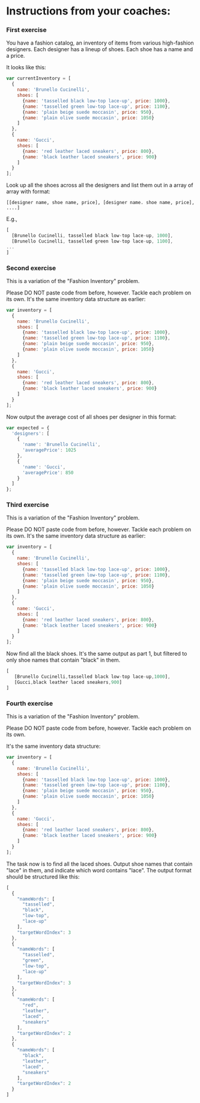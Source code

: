 # Instructions from your coaches:

### First exercise

You have a fashion catalog, an inventory of items from various high-fashion designers. Each designer has a lineup of shoes. Each shoe has a name and a price.

It looks like this:

``` javascript
var currentInventory = [
  {
    name: 'Brunello Cucinelli',
    shoes: [
      {name: 'tasselled black low-top lace-up', price: 1000},
      {name: 'tasselled green low-top lace-up', price: 1100},
      {name: 'plain beige suede moccasin', price: 950},
      {name: 'plain olive suede moccasin', price: 1050}
    ]
  },
  {
    name: 'Gucci',
    shoes: [
      {name: 'red leather laced sneakers', price: 800},
      {name: 'black leather laced sneakers', price: 900}
    ]
  }
];
```


Look up all the shoes across all the designers and list them out in a array of array with format:

```
[[designer name, shoe name, price], [designer name. shoe name, price], ....]
```
E.g.,
```javascript
[
  [Brunello Cucinelli, tasselled black low-top lace-up, 1000],
  [Brunello Cucinelli, tasselled green low-top lace-up, 1100],
...
]
```

### Second exercise

This is a variation of the "Fashion Inventory" problem.

Please DO NOT paste code from before, however. Tackle each problem on its own. It's the same inventory data structure as earlier:

```javascript
var inventory = [
  {
    name: 'Brunello Cucinelli',
    shoes: [
      {name: 'tasselled black low-top lace-up', price: 1000},
      {name: 'tasselled green low-top lace-up', price: 1100},
      {name: 'plain beige suede moccasin', price: 950},
      {name: 'plain olive suede moccasin', price: 1050}
    ]
  },
  {
    name: 'Gucci',
    shoes: [
      {name: 'red leather laced sneakers', price: 800},
      {name: 'black leather laced sneakers', price: 900}
    ]
  }
];
```

Now output the average cost of all shoes per designer in this format:

```javascript
var expected = {
  'designers': [
    {
      'name': 'Brunello Cucinelli',
      'averagePrice': 1025
    },
    {
      'name': 'Gucci',
      'averagePrice': 850
    }
  ]
};
```

### Third exercise

This is a variation of the "Fashion Inventory" problem.

Please DO NOT paste code from before, however. Tackle each problem on its own.
It's the same inventory data structure as earlier:

```javascript
var inventory = [
  {
    name: 'Brunello Cucinelli',
    shoes: [
      {name: 'tasselled black low-top lace-up', price: 1000},
      {name: 'tasselled green low-top lace-up', price: 1100},
      {name: 'plain beige suede moccasin', price: 950},
      {name: 'plain olive suede moccasin', price: 1050}
    ]
  },
  {
    name: 'Gucci',
    shoes: [
      {name: 'red leather laced sneakers', price: 800},
      {name: 'black leather laced sneakers', price: 900}
    ]
  }
];
```

Now find all the black shoes. It's the same output as part 1, but filtered to only shoe names that contain "black" in them.

```javascript
[
   [Brunello Cucinelli,tasselled black low-top lace-up,1000],
   [Gucci,black leather laced sneakers,900]
]
```

### Fourth exercise

This is a variation of the "Fashion Inventory" problem.

Please DO NOT paste code from before, however. Tackle each problem on its own.

It's the same inventory data structure:

```javascript
var inventory = [
  {
    name: 'Brunello Cucinelli',
    shoes: [
      {name: 'tasselled black low-top lace-up', price: 1000},
      {name: 'tasselled green low-top lace-up', price: 1100},
      {name: 'plain beige suede moccasin', price: 950},
      {name: 'plain olive suede moccasin', price: 1050}
    ]
  },
  {
    name: 'Gucci',
    shoes: [
      {name: 'red leather laced sneakers', price: 800},
      {name: 'black leather laced sneakers', price: 900}
    ]
  }
];
```
The task now is to find all the laced shoes. Output shoe names that contain "lace" in them, and indicate which word contains "lace".
The output format should be structured like this:

```javascript
[
  {
    "nameWords": [
      "tasselled",
      "black",
      "low-top",
      "lace-up"
    ],
    "targetWordIndex": 3
  },
  {
    "nameWords": [
      "tasselled",
      "green",
      "low-top",
      "lace-up"
    ],
    "targetWordIndex": 3
  },
  {
    "nameWords": [
      "red",
      "leather",
      "laced",
      "sneakers"
    ],
    "targetWordIndex": 2
  },
  {
    "nameWords": [
      "black",
      "leather",
      "laced",
      "sneakers"
    ],
    "targetWordIndex": 2
  }
]
```
